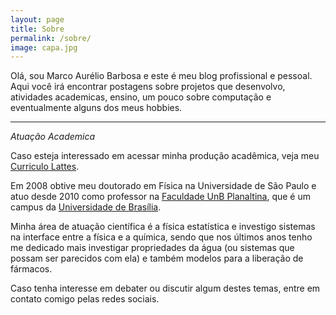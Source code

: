 ```yaml
---
layout: page
title: Sobre
permalink: /sobre/
image: capa.jpg
---
```


Olá, sou Marco Aurélio Barbosa e este é meu blog profissional e pessoal. Aqui você irá  encontrar postagens sobre projetos que desenvolvo, atividades academicas, ensino, um pouco sobre computação e eventualmente alguns dos meus hobbies.  

***

*Atuação Academica*

Caso esteja interessado em acessar minha produção acadêmica, veja meu [Curriculo Lattes][cv-lattes].

Em 2008 obtive meu doutorado em Física na Universidade de São Paulo e atuo desde 2010 como professor na [Faculdade UnB Planaltina](https://fup.unb.br), que é um campus da  [Universidade de Brasília](https://www.unb.br).  

Minha área de atuação científica é a física estatística e investigo sistemas na interface entre a física e a química, 
sendo que nos últimos anos tenho me dedicado mais investigar propriedades da água (ou sistemas que possam 
ser parecidos com ela) e também modelos para a liberação de fármacos. 

Caso tenha interesse em debater ou discutir algum destes temas, entre em contato comigo pelas redes sociais.

[cv-lattes]: http://lattes.cnpq.br/5720622055548812